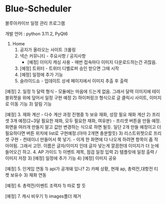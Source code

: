 # Blue-Scheduler
블루아카이브 일정 관리 프로그램

개발 언어 : python 3.11.2, PyQt6

1. Home
    1) 공지가 올라오는 사이트 크롤링
    2) 넥슨 커뮤니티 - 주요사항 / 공지사항
        - [예정] 이미지 캐싱 사용 - 매번 접속마다 이미지 다운로드하는건 귀찮음.
    3) [예정] 트위터 - 트위터 디벨로퍼 승인 받으면 그때 시작
    4) [예정] 일정에 추가 기능
    5) 슬라이드쇼 - 업데이트 상세 페이지에서 이미지 추출 후 출력

[예정] 2. 일정
    1) 달력 형식
        - 모듈에는 마음에 드는게 없음. 그래서 달력 이미지에 테이블위젯을 위에 덮어서 일정 구현 예정 
    2) 하이퍼링크 형식으로 글 클릭시 사이트, 이미지로 이동 기능
    3) 알림 기능
  
[예정] 3. 재화 계산 - 다수 계산 과정 진행중
    1) 보유 재화, 성장 필요 재화 계산
    2) 프리셋 3개 예정(2~3달 필요한 재화, 모두 필요한 재화, 여유분)
        - 프리셋 버튼을 만들 예정. 화면을 여러개 만들지 말고 값만 변경하는 식으로 하면 될듯. 일단 2개 만들 예정이고 더 필요하다면 버튼 위치에 list로 구현예정.(아마 2개면 충분할듯)
    3) 리스트위젯으로 프리셋 구현
        - 컨테이너 만들어서 쭉 넣기.
        - 이게 한 화면에 다 나오게 하려면 항목이 좀 작아야됨. 그래서 고민. 이름은 글자/이미지 인데 글자 넣는게 깔끔한데 이미지가 더 눈에 들어오긴 하고.
4. AP 가이드
    1) 이벤트 제목, 점검 일정 입력
    2) 템플릿에 일정 출력 / 이미지 저장
    3) [예정] 일정에 추가 기능
    4) [예정] 이미지 공유
  
[예정] 5. 인게임 연동
    1) api가 공개돼 있나?
    2) 카페 상황, 현재 ap, 총력전,대항전 티켓 보유수
    3) 재화 연동

[예정] 6. 총력전/이벤트 조력자
    1) 따로 할 듯 

[예정] 7. 캐시 비우기
    1) images폴더 제거